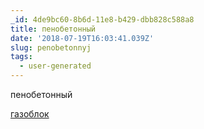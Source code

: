 ```yaml
---
_id: 4de9bc60-8b6d-11e8-b429-dbb828c588a8
title: пенобетонный
date: '2018-07-19T16:03:41.039Z'
slug: penobetonnyj
tags:
  - user-generated
---
```

пенобетонный 
 
<a href=http://тверь.газоблок-рст.рус>газоблок</a>
